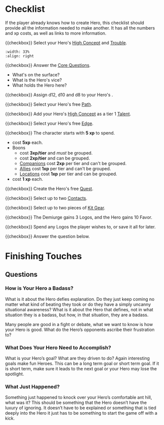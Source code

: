# Checklist

If the player already knows how to create Hero, this checklist 
should provide all the information needed to make another.
It has all the numbers and xp costs, as well as links to 
more information.

{{checkbox}} Select your Hero's 
[High Concept](character_creation.md#high-concept) and 
[Trouble](character_creation.md#trouble).  

```{image} /_static/checklist.jpg
:width: 33%
:align: right
```

{{checkbox}} Answer the 
[Core Questions](character_creation.md#core-questions).

* What's on the surface?
* What is the Hero's vice?
* What holds the Hero here?

{{checkbox}} Assign d12, d10 and d8 to your Hero's
[](attributes.md).

{{checkbox}} Select your Hero's free 
[Path](paths.md).

{{checkbox}} Add your Hero's 
[High Concept](character_creation.md#high-concept)
as a tier 1 
[Talent](boons/talents.md).

{{checkbox}} Select your Hero's free 
[Edge](edges.md).

{{checkbox}} The character starts with **5 xp** to spend.

* [](edges.md) cost **5xp** each.
* Boons
  * [](boons/talents.md) cost **3xp/tier** and *must* be grouped.
  * [](boons/gear.md) cost **2xp/tier** and can be grouped.
  * [Companions](boons/kith.md#companion) cost **2xp** per tier and can't be grouped.
  * [Allies](boons/kith.md#ally) cost **1xp** per tier and can't be grouped.
  * [Locations](boons/location.md) cost **1xp** per tier and can be grouped.
* [](paths.md) cost **1 xp** each.

{{checkbox}} Create the Hero's free
[Quest](quests.md).

{{checkbox}} Select up to two 
[Contacts](boons/kith.md#contact).

{{checkbox}} Select up to two pieces of 
[Kit Gear](boons/gear.md#kit-gear).

{{checkbox}} The Demiurge gains 3 Logos, and the
Hero gains 10 Favor.  

{{checkbox}} Spend any Logos the player wishes to, or save it all for later.

{{checkbox}} Answer the [](#finishing-touches) question below.


# Finishing Touches

## Questions

### How is Your Hero a Badass?

What is it about the Hero defies explanation. Do
they just keep coming no matter what kind of beating
they took or do they have a simply uncanny situational
awareness? What is it about the Hero that defines, not
in what situation they is a badass, but how, in that
situation, they are a badass.

Many people are good in a fight or debate, what we
want to know is how your Hero is good. What do the
Hero’s opponents ascribe their frustration to?

### What Does Your Hero Need to Accomplish?

What is your Hero’s goal? What are they driven to do?
Again interesting goals make fun Heroes. This can be
a long term goal or short term goal. If it is short term,
make sure it leads to the next goal or your Hero may
lose the spotlight.



### What Just Happened?

Something just happened to knock over your Hero’s
comfortable ant hill, what was it? This should be
something that the Hero doesn’t have the luxury of
ignoring. It doesn’t have to be explained or something
that is tied deeply into the Hero it just has to be
something to start the game off with a kick.


